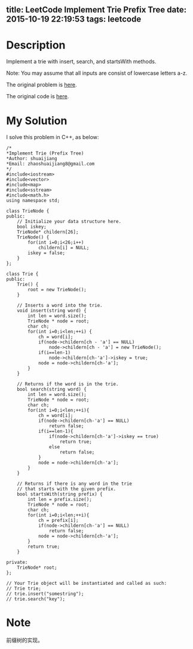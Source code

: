 title: LeetCode Implement Trie Prefix Tree
date: 2015-10-19 22:19:53
tags: leetcode
---


# Description
Implement a trie with insert, search, and startsWith methods.

Note:
You may assume that all inputs are consist of lowercase letters a-z.

The original problem is [here](https://leetcode.com/problems/implement-trie-prefix-tree/ "Problem").

The original code is [here](https://github.com/shuaijiang/LeetCode/blob/master/ImplementTrie(Prefix%20Tree).cpp "Code").
<!--more-->

# My Solution
I solve this problem in C++, as below:
	
	/*
	*Implement Trie (Prefix Tree)
	*Author: shuaijiang
	*Email: zhaoshuaijiang8@gmail.com
	*/
	#include<iostream>
	#include<vector>
	#include<map>
	#include<sstream>
	#include<math.h>
	using namespace std;
	
	class TrieNode {
	public:
	    // Initialize your data structure here.
	    bool iskey;
	    TrieNode* childern[26];
	    TrieNode() {
	        for(int i=0;i<26;i++)
	        	childern[i] = NULL;
	        iskey = false;
	    }
	};
	
	class Trie {
	public:
	    Trie() {
	        root = new TrieNode();
	    }
	
	    // Inserts a word into the trie.
	    void insert(string word) {
	        int len = word.size();
	        TrieNode * node = root;
	        char ch;
	        for(int i=0;i<len;++i) {
	        	ch = word[i];
				if(node->childern[ch - 'a'] == NULL)
					node->childern[ch - 'a'] = new TrieNode();
				if(i==len-1)
					node->childern[ch-'a']->iskey = true;
				node = node->childern[ch-'a'];
	        }
	    }
	
	    // Returns if the word is in the trie.
	    bool search(string word) {
	        int len = word.size();
	        TrieNode * node = root;
	        char ch;
	        for(int i=0;i<len;++i){
	        	ch = word[i];
	        	if(node->childern[ch-'a'] == NULL)
	        		return false;
	        	if(i==len-1){
	        		if(node->childern[ch-'a']->iskey == true)
	        			return true;
	        		else
	        			return false;
	        	}
				node = node->childern[ch-'a'];
	        }
	    }
	
	    // Returns if there is any word in the trie
	    // that starts with the given prefix.
	    bool startsWith(string prefix) {
	        int len = prefix.size();
	        TrieNode * node = root;
	        char ch;
	        for(int i=0;i<len;++i){
	        	ch = prefix[i];
	        	if(node->childern[ch-'a'] == NULL)
	        		return false;
				node = node->childern[ch-'a'];
	        }
	        return true;
	    }
	
	private:
	    TrieNode* root;
	};
	
	// Your Trie object will be instantiated and called as such:
	// Trie trie;
	// trie.insert("somestring");
	// trie.search("key");

# Note
前缀树的实现。
